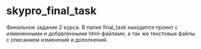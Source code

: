 # skypro_final_task
Финальное задание 2 курса.
В папке final_task находится проект с измененными и добавленными html-файлами, а так же текстовые файлы с описанием изменений и дополнений.